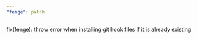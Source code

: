 ```yaml
---
"fenge": patch
---
```


fix(fenge): throw error when installing git hook files if it is already existing

